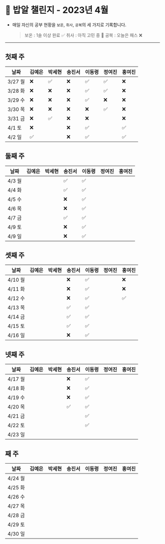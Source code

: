 # 🍚 밥알 챌린지 - 2023년 4월
- 매일 자신의 공부 현황을 `보온`, `취사`, `공복`의 세 가지로 기록합니다.
    
    > 보온 : 1솔 이상 완료 ✅
    취사 : 아직 고민 중 🤔
    공복 : 오늘은 패스 ❌
---

## 첫째 주

**날짜**|김예은|박세현|송진서|이동령|정여진|홍여진
---|---|---|---|---|---|---
3/27 월|❌|✅|❌|✅|✅|❌
3/28 화|❌|❌|❌|✅|✅|❌
3/29 수|❌|❌|❌|✅|❌|❌
3/30 목|❌|❌|❌|❌|✅|❌
3/31 금|❌|✅|❌|❌| |❌
4/1 토 |❌| |❌|✅| |✅
4/2 일 |✅| |❌|✅| |✅


## 둘째 주

**날짜**|김예은|박세현|송진서|이동령|정여진|홍여진
---|---|---|---|---|---|---
4/3 월| | |✅|✅ | | |
4/4 화| | |✅|✅| | |
4/5 수| | |❌ |✅| | |
4/6 목| | |❌ |✅| | |
4/7 금| | |✅ |✅| | |
4/9 토| | |❌ |✅| | |
4/9 일| | |❌|✅| | |


## 셋째 주

**날짜**|김예은|박세현|송진서|이동령|정여진|홍여진
---|---|---|---|---|---|---
4/10 월| | |❌ |✅| | ❌
4/11 화| | |❌ |✅| | ❌
4/12 수| | |❌ |✅| | ✅
4/13 목| | |✅|✅| | 
4/14 금| | |✅|✅| | 
4/15 토| | |✅ |✅| | 
4/16 일| | |❌ |✅| | 


## 넷째 주

**날짜**|김예은|박세현|송진서|이동령|정여진|홍여진
---|---|---|---|---|---|---
4/17 월| | |❌|✅| |
4/18 화| | |❌|✅| |
4/19 수| | |❌|✅| |
4/20 목| | |✅|✅| |
4/21 금| | | |✅| | 
4/22 토| | | |✅| | 
4/23 일| | | | | | 


## 째 주

**날짜**|김예은|박세현|송진서|이동령|정여진|홍여진
---|---|---|---|---|---|---
4/24 월| | | | | |
4/25 화| | | | | |
4/26 수| | | | | |
4/27 목| | | | | |
4/28 금| | | | | | 
4/29 토| | | | | | 
4/30 일| | | | | | 

